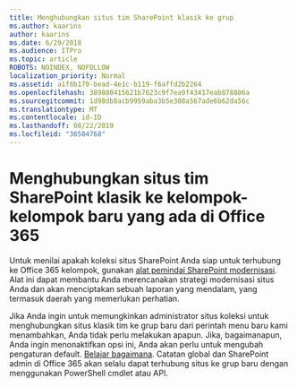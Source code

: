 ```yaml
---
title: Menghubungkan situs tim SharePoint klasik ke grup
ms.author: kaarins
author: kaarins
ms.date: 6/29/2018
ms.audience: ITPro
ms.topic: article
ROBOTS: NOINDEX, NOFOLLOW
localization_priority: Normal
ms.assetid: a1f6b170-bead-4e1c-b119-f6affd2b2264
ms.openlocfilehash: 389880415621b7623c9f7ea9f43417eab878806a
ms.sourcegitcommit: 1d98db8acb9959aba3b5e308a567ade6b62da56c
ms.translationtype: MT
ms.contentlocale: id-ID
ms.lasthandoff: 08/22/2019
ms.locfileid: "36504768"
---
```

# <a name="connect-classic-sharepoint-team-sites-to-new-office-365-groups"></a>Menghubungkan situs tim SharePoint klasik ke kelompok-kelompok baru yang ada di Office 365

Untuk menilai apakah koleksi situs SharePoint Anda siap untuk terhubung ke Office 365 kelompok, gunakan [alat pemindai SharePoint modernisasi](https://go.microsoft.com/fwlink/?linkid=873066). Alat ini dapat membantu Anda merencanakan strategi modernisasi situs Anda dan akan menciptakan sebuah laporan yang mendalam, yang termasuk daerah yang memerlukan perhatian.
  
Jika Anda ingin untuk memungkinkan administrator situs koleksi untuk menghubungkan situs klasik tim ke grup baru dari perintah menu baru kami menambahkan, Anda tidak perlu melakukan apapun. Jika, bagaimanapun, Anda ingin menonaktifkan opsi ini, Anda akan perlu untuk mengubah pengaturan default. [Belajar bagaimana](https://go.microsoft.com/fwlink/?linkid=2004316). Catatan global dan SharePoint admin di Office 365 akan selalu dapat terhubung situs ke grup baru dengan menggunakan PowerShell cmdlet atau API.
  

